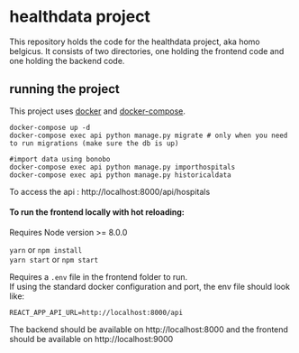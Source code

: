 # healthdata project
This repository holds the code for the healthdata project, aka homo belgicus. It consists of two directories, one holding the frontend code and one holding the backend code.

## running the project
This project uses [docker](https://docs.docker.com/install/) and  [docker-compose](https://docs.docker.com/compose/install/).

```
docker-compose up -d
docker-compose exec api python manage.py migrate # only when you need to run migrations (make sure the db is up)

#import data using bonobo
docker-compose exec api python manage.py importhospitals
docker-compose exec api python manage.py historicaldata
```

To access the api : http://localhost:8000/api/hospitals

#### To run the frontend locally with hot reloading:

Requires Node version >= 8.0.0

`yarn` or `npm install`  
`yarn start` or `npm start`

Requires a `.env` file in the frontend folder to run.  
If using the standard docker configuration and port, the env file should look like:
```
REACT_APP_API_URL=http://localhost:8000/api
```

The backend should be available on http://localhost:8000 and the frontend should be available on http://localhost:9000
